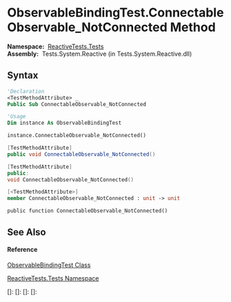# ObservableBindingTest.ConnectableObservable\_NotConnected Method

**Namespace:**  [ReactiveTests.Tests](ReactiveTests.Tests\ReactiveTests.Tests.md)  
**Assembly:**  Tests.System.Reactive (in Tests.System.Reactive.dll)

## Syntax

```vb
'Declaration
<TestMethodAttribute> _
Public Sub ConnectableObservable_NotConnected
```

```vb
'Usage
Dim instance As ObservableBindingTest

instance.ConnectableObservable_NotConnected()
```

```csharp
[TestMethodAttribute]
public void ConnectableObservable_NotConnected()
```

```c++
[TestMethodAttribute]
public:
void ConnectableObservable_NotConnected()
```

```fsharp
[<TestMethodAttribute>]
member ConnectableObservable_NotConnected : unit -> unit 
```

```jscript
public function ConnectableObservable_NotConnected()
```

## See Also

#### Reference

[ObservableBindingTest Class](ObservableBindingTest\ObservableBindingTest.md)

[ReactiveTests.Tests Namespace](ReactiveTests.Tests\ReactiveTests.Tests.md)

[]: 
[]: 
[]: 
[]: 